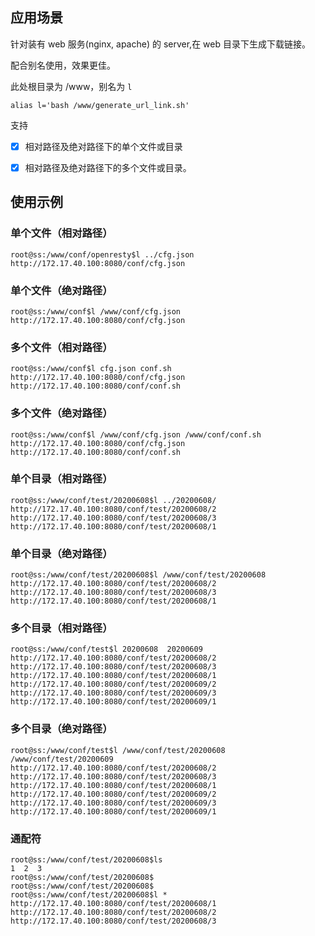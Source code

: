 ## 应用场景

针对装有 web 服务(nginx, apache) 的 server,在 web 目录下生成下载链接。

配合别名使用，效果更佳。

此处根目录为 /www，别名为 `l`

```shell
alias l='bash /www/generate_url_link.sh'
```

支持 

 - [x] 相对路径及绝对路径下的单个文件或目录
 - [x] 相对路径及绝对路径下的多个文件或目录。


## 使用示例

### 单个文件（相对路径）

```shell
root@ss:/www/conf/openresty$l ../cfg.json 
http://172.17.40.100:8080/conf/cfg.json
```

### 单个文件（绝对路径）

```shell
root@ss:/www/conf$l /www/conf/cfg.json 
http://172.17.40.100:8080/conf/cfg.json
```

### 多个文件（相对路径）

```shell
root@ss:/www/conf$l cfg.json conf.sh 
http://172.17.40.100:8080/conf/cfg.json
http://172.17.40.100:8080/conf/conf.sh
```

### 多个文件（绝对路径）

```shell
root@ss:/www/conf$l /www/conf/cfg.json /www/conf/conf.sh 
http://172.17.40.100:8080/conf/cfg.json
http://172.17.40.100:8080/conf/conf.sh
```

### 单个目录（相对路径）

```shell
root@ss:/www/conf/test/20200608$l ../20200608/ 
http://172.17.40.100:8080/conf/test/20200608/2
http://172.17.40.100:8080/conf/test/20200608/3
http://172.17.40.100:8080/conf/test/20200608/1
```

### 单个目录（绝对路径）

```shell
root@ss:/www/conf/test/20200608$l /www/conf/test/20200608
http://172.17.40.100:8080/conf/test/20200608/2
http://172.17.40.100:8080/conf/test/20200608/3
http://172.17.40.100:8080/conf/test/20200608/1
```

### 多个目录（相对路径）

```shell
root@ss:/www/conf/test$l 20200608  20200609
http://172.17.40.100:8080/conf/test/20200608/2
http://172.17.40.100:8080/conf/test/20200608/3
http://172.17.40.100:8080/conf/test/20200608/1
http://172.17.40.100:8080/conf/test/20200609/2
http://172.17.40.100:8080/conf/test/20200609/3
http://172.17.40.100:8080/conf/test/20200609/1
```

### 多个目录（绝对路径）

```shell
root@ss:/www/conf/test$l /www/conf/test/20200608  /www/conf/test/20200609
http://172.17.40.100:8080/conf/test/20200608/2
http://172.17.40.100:8080/conf/test/20200608/3
http://172.17.40.100:8080/conf/test/20200608/1
http://172.17.40.100:8080/conf/test/20200609/2
http://172.17.40.100:8080/conf/test/20200609/3
http://172.17.40.100:8080/conf/test/20200609/1
```

### 通配符

```shell
root@ss:/www/conf/test/20200608$ls
1  2  3
root@ss:/www/conf/test/20200608$
root@ss:/www/conf/test/20200608$
root@ss:/www/conf/test/20200608$l *
http://172.17.40.100:8080/conf/test/20200608/1
http://172.17.40.100:8080/conf/test/20200608/2
http://172.17.40.100:8080/conf/test/20200608/3
```

